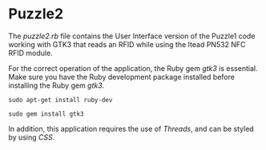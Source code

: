 # Puzzle2
The _puzzle2.rb_ file contains the User Interface version of the Puzzle1 code working with GTK3 that reads an RFID while using the Itead PN532 NFC RFID module.

For the correct operation of the application, the Ruby gem _gtk3_ is essential. 
Make sure you have the Ruby development package installed before installing the Ruby gem _gtk3_.

`sudo apt-get install ruby-dev`

`sudo gem install gtk3`

In addition, this application requires the use of _Threads_, and can be styled by using _CSS_.
